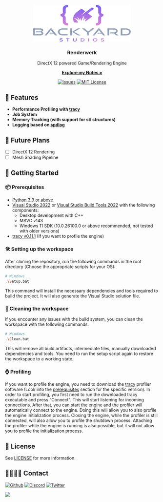 <a name="readme-top"></a>

<div align="center">
  <a href="https://github.com/Backyard-Studios/Renderwerk">
    <img src="https://raw.githubusercontent.com/Backyard-Studios/Branding/24006b7753330c3193ae399bb792a810304aea37/Logo/Logo.svg" alt="Logo" width="320" height="120">
  </a>
  <h3 align="center">Renderwerk</h3>
  <p>DirectX 12 powered Game/Rendering Engine</p>
  <p align="center">
    <a href="https://github.com/Drischdaan/Research/blob/main/Projects/Renderwerk/README.md"><strong>Explore my Notes »</strong></a>
  </p>
</div>

<div align="center">

[![Issues][issues-shield]][issues-url]
[![MIT License][license-shield]][license-url]

</div>

## 🎨 Features

- **Performance Profiling with [tracy](https://github.com/wolfpld/tracy)**
- **Job System**
- **Memory Tracking (with support for stl structures)**
- **Logging based on [spdlog](https://github.com/gabime/spdlog)**

## 🔮 Future Plans

- [ ] DirectX 12 Rendering
- [ ] Mesh Shading Pipeline

## 🚀 Getting Started

### 📦 Prerequisites

- [Python 3.9 or above](https://www.python.org/downloads/)
- [Visual Studio 2022](https://visualstudio.microsoft.com/downloads/) or [Visual Studio Build Tools 2022](https://visualstudio.microsoft.com/downloads/?q=build+tools) with the following components:
  - Desktop development with C++
  - MSVC v143
  - Windows 11 SDK (10.0.26100.0 or above recommended, not tested with older versions)
- [tracy v0.11.1](https://github.com/wolfpld/tracy/releases/tag/v0.11.1) (If you want to profile the engine)

### 🛠️ Setting up the workspace

After cloning the repository, run the following commands in the root directory (Choose the appropriate scripts for your OS):

```bash
# Windows
.\Setup.bat
```

This command will install the necessary dependencies and tools required to build the project. It will also generate the Visual Studio solution file.

### 🧹 Cleaning the workspace

If you encounter any issues with the build system, you can clean the workspace with the following commands:

```bash
# Windows
.\Clean.bat
```

This will remove all build artifacts, intermediate files, manually downloaded dependencies and tools. You need to run the setup script again to restore the workspace to a working state.

### ⌚ Profiling

If you want to profile the engine, you need to download the [tracy](https://github.com/wolfpld/tracy) profiler software (Look into the [prerequisites](#-prerequisites) section for the specific version). In order to start profiling, you first need to run the downloaded tracy executable and press "Connect". This will start listening for incoming connections. After that, you can start the engine and the profiler will automatically connect to the engine.
Doing this will allow you to also profile the engine initialization process. Closing the engine, while the profiler is still connected, will also allow you to profile the shutdown process. Attaching the profiler while the engine is running is also possible, but it will not allow you to profile the initialization process.

## 📜 License

See [LICENSE](./LICENSE) for more information.

## 🫱🏽‍🫲🏽 Contact

[![Github][github]][github-url]
[![Discord][discord]][discord-url]
[![Twitter][twitter]][twitter-url]

<div>
    <a href="https://www.buymeacoffee.com/Drischdaan">
      <img src="https://img.buymeacoffee.com/button-api/?text=Buy me a pizza&emoji=🍕&slug=Drischdaan&button_colour=BD5FFF&font_colour=ffffff&font_family=Lato&outline_colour=000000&coffee_colour=FFDD00" />
    </a>
</div>

<!-- Variables -->

[issues-shield]: https://img.shields.io/github/issues/Backyard-Studios/Renderwerk.svg?style=for-the-badge
[issues-url]: https://github.com/Backyard-Studios/Renderwerk/issues
[license-shield]: https://img.shields.io/github/license/Backyard-Studios/Renderwerk.svg?style=for-the-badge
[license-url]: https://github.com/Backyard-Studios/Renderwerk/blob/master/LICENSE.txt

<!-- Socials -->

[github]: https://skillicons.dev/icons?i=github
[github-url]: https://github.com/Drischdaan
[discord]: https://skillicons.dev/icons?i=discord
[discord-url]: https://discord.com/users/244115221776433152
[twitter]: https://skillicons.dev/icons?i=twitter
[twitter-url]: https://twitter.com/Drischdaan

